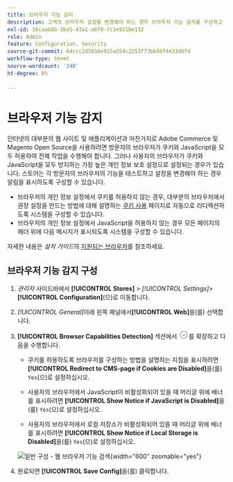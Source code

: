 ```yaml
---
title: 브라우저 기능 감지
description: 고객의 브라우저 설정을 변경해야 하는 경우 브라우저 기능 감지를 구성하고 알림을 표시하는 방법에 대해 알아봅니다.
exl-id: 16caab8b-3ba5-43a1-a6f0-7c1e921be132
role: Admin
feature: Configuration, Security
source-git-commit: 64ccc2d5016e915a554c2253773bb50f4d33d6f4
workflow-type: tm+mt
source-wordcount: '248'
ht-degree: 0%

---
```


# 브라우저 기능 감지

인터넷의 대부분의 웹 사이트 및 애플리케이션과 마찬가지로 Adobe Commerce 및 Magento Open Source을 사용하려면 방문자의 브라우저가 쿠키와 JavaScript을 모두 허용하여 전체 작업을 수행해야 합니다. 그러나 사용자의 브라우저가 쿠키와 JavaScript을 모두 방지하는 가장 높은 개인 정보 보호 설정으로 설정되는 경우가 있습니다. 스토어는 각 방문자의 브라우저의 기능을 테스트하고 설정을 변경해야 하는 경우 알림을 표시하도록 구성할 수 있습니다.

- 브라우저의 개인 정보 설정에서 쿠키를 허용하지 않는 경우, 대부분의 브라우저에서 권장 설정을 만드는 방법에 대해 설명하는 [쿠키 사용](../content-design/pages.md#enable-cookies) 페이지로 자동으로 리디렉션하도록 시스템을 구성할 수 있습니다.
- 브라우저의 개인 정보 설정에서 JavaScript을 허용하지 않는 경우 모든 페이지의 헤더 위에 다음 메시지가 표시되도록 시스템을 구성할 수 있습니다.

자세한 내용은 _설치 가이드_&#x200B;의 [지원되는 브라우저](https://experienceleague.adobe.com/docs/commerce-operations/installation-guide/system-requirements.html#supported-browsers)를 참조하세요.

## 브라우저 기능 감지 구성

1. _관리자_ 사이드바에서 **[!UICONTROL Stores]** > _[!UICONTROL Settings]_>**[!UICONTROL Configuration]**(으)로 이동합니다.

1. _[!UICONTROL General]_&#x200B;아래 왼쪽 패널에서&#x200B;**[!UICONTROL Web]**&#x200B;을(를) 선택합니다.

1. **[!UICONTROL Browser Capabilities Detection]** 섹션에서 ![확장 선택기](../assets/icon-display-expand.png)를 확장하고 다음을 수행합니다.

   - 쿠키를 허용하도록 브라우저를 구성하는 방법을 설명하는 지침을 표시하려면 **[!UICONTROL Redirect to CMS-page if Cookies are Disabled]**&#x200B;을(를) `Yes`(으)로 설정하십시오.

   - 사용자의 브라우저에서 JavaScript이 비활성화되어 있을 때 머리글 위에 배너를 표시하려면 **[!UICONTROL Show Notice if JavaScript is Disabled]**&#x200B;을(를) `Yes`(으)로 설정하십시오.

   - 사용자의 브라우저에서 로컬 저장소가 비활성화되어 있을 때 머리글 위에 배너를 표시하려면 **[!UICONTROL Show Notice if Local Storage is Disabled]**&#x200B;을(를) `Yes`(으)로 설정하십시오.

   ![일반 구성 - 웹 브라우저 기능 검색](../configuration-reference/general/assets/web-browser-capabilities-detection.png){width="600" zoomable="yes"}

1. 완료되면 **[!UICONTROL Save Config]**&#x200B;을(를) 클릭합니다.

